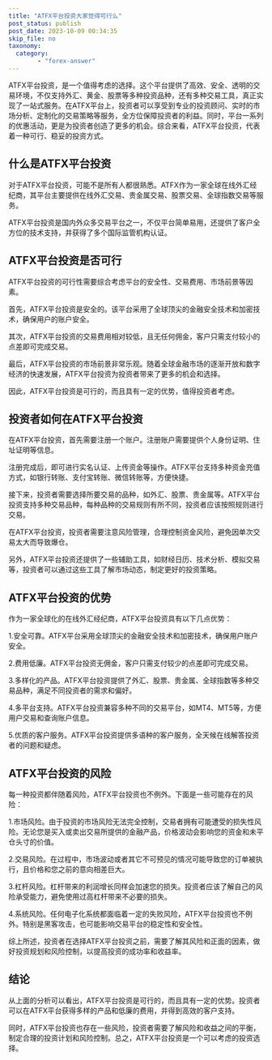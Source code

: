 ```yaml
---
title: "ATFX平台投资大家觉得可行么"
post_status: publish
post_date: 2023-10-09 00:34:35
skip_file: no
taxonomy:
  category:
        - "forex-answer"
---
```


ATFX平台投资，是一个值得考虑的选择。这个平台提供了高效、安全、透明的交易环境，不仅支持外汇、黄金、股票等多种投资品种，还有多种交易工具，真正实现了一站式服务。在ATFX平台上，投资者可以享受到专业的投资顾问、实时的市场分析、定制化的交易策略等服务，全方位保障投资者的利益。同时，平台一系列的优惠活动，更是为投资者创造了更多的机会。综合来看，ATFX平台投资，代表着一种可行、稳妥的投资方式。

## 什么是ATFX平台投资

对于ATFX平台投资，可能不是所有人都很熟悉。ATFX作为一家全球在线外汇经纪商，其平台主要提供在线外汇交易、贵金属交易、股票交易、全球指数交易等服务。

ATFX平台投资是国内外众多交易平台之一，不仅平台简单易用，还提供了客户全方位的技术支持，并获得了多个国际监管机构认证。

## ATFX平台投资是否可行

ATFX平台投资的可行性需要综合考虑平台的安全性、交易费用、市场前景等因素。

首先，ATFX平台投资是安全的。该平台采用了全球顶尖的金融安全技术和加密技术，确保用户的账户安全。

其次，ATFX平台投资的交易费用相对较低，且无任何佣金，客户只需支付较小的点差即可完成交易。

最后，ATFX平台投资的市场前景非常乐观。随着全球金融市场的逐渐开放和数字经济的快速发展，ATFX平台投资为投资者带来了更多的机会和选择。

因此，ATFX平台投资是可行的，而且具有一定的优势，值得投资者考虑。

## 投资者如何在ATFX平台投资

在ATFX平台投资，首先需要注册一个账户。注册账户需要提供个人身份证明、住址证明等信息。

注册完成后，即可进行实名认证、上传资金等操作。ATFX平台支持多种资金充值方式，如银行转账、支付宝转账、微信转账等，方便快捷。

接下来，投资者需要选择所要交易的品种，如外汇、股票、贵金属等。ATFX平台投资支持多种交易品种，每种品种的交易规则有所不同，投资者应该按照规则进行交易。

在ATFX平台投资，投资者需要注意风险管理，合理控制资金风险，避免因单次交易太大而导致爆仓。

另外，ATFX平台投资还提供了一些辅助工具，如财经日历、技术分析、模拟交易等，投资者可以通过这些工具了解市场动态，制定更好的投资策略。

## ATFX平台投资的优势

作为一家全球化的在线外汇经纪商，ATFX平台投资具有以下几点优势：

1.安全可靠。ATFX平台采用全球顶尖的金融安全技术和加密技术，确保用户账户安全。

2.费用低廉。ATFX平台投资无佣金，客户只需支付较少的点差即可完成交易。

3.多样化的产品。ATFX平台投资提供了外汇、股票、贵金属、全球指数等多种交易品种，满足不同投资者的需求和偏好。

4.多平台支持。ATFX平台投资兼容多种不同的交易平台，如MT4、MT5等，方便用户交易和查询账户信息。

5.优质的客户服务。ATFX平台投资提供多语种的客户服务，全天候在线解答投资者的问题和疑虑。

## ATFX平台投资的风险

每一种投资都伴随着风险，ATFX平台投资也不例外。下面是一些可能存在的风险：

1.市场风险。由于投资的市场风险无法完全控制，交易者拥有可能遭受的损失性风险。无论您是买入或卖出交易所提供的金融产品，价格波动会影响您的资金和未平仓头寸的价值。

2.交易风险。在过程中，市场波动或者其它不可预见的情况可能导致您的订单被执行，且价格和您之前的意向相差巨大。

3.杠杆风险。杠杆带来的利润增长同样会加速您的损失。投资者应该了解自己的风险承受能力，避免使用过高杠杆带来不必要的损失。

4.系统风险。任何电子化系统都面临着一定的失败风险，ATFX平台投资也不例外。特别是黑客攻击，也可能影响交易平台的稳定性和安全性。

综上所述，投资者在选择ATFX平台投资之前，需要了解其风险和正面的因素，做好投资规划和风险控制，以提高投资的成功率和收益率。

## 结论

从上面的分析可以看出，ATFX平台投资是可行的，而且具有一定的优势。投资者可以在ATFX平台获得多样的产品和低廉的费用，并得到高效的客户支持。

同时，ATFX平台投资也存在一些风险，投资者需要了解风险和收益之间的平衡，制定合理的投资计划和风险控制。总之，ATFX平台投资是一个可以考虑的投资选择。 
